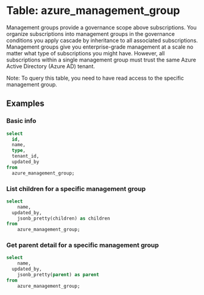 # Table: azure_management_group

Management groups provide a governance scope above subscriptions. You organize subscriptions into management groups in the governance conditions you apply cascade by inheritance to all associated subscriptions. Management groups give you enterprise-grade management at a scale no matter what type of subscriptions you might have. However, all subscriptions within a single management group must trust the same Azure Active Directory (Azure AD) tenant.

Note: To query this table, you need to have read access to the specific management group.

## Examples

### Basic info

```sql
select
  id,
  name,
  type,
  tenant_id,
  updated_by
from
  azure_management_group;
```

### List children for a specific management group

```sql
select
	name,
  updated_by,
	jsonb_pretty(children) as children
from
	azure_management_group;
```

### Get parent detail for a specific management group

```sql
select
	name,
  updated_by,
	jsonb_pretty(parent) as parent
from
	azure_management_group;
```
